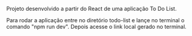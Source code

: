 Projeto desenvolvido a partir do React de uma aplicação To Do List.

Para rodar a aplicação entre no diretório todo-list e lançe no terminal o comando "npm run dev". Depois acesse o link local gerado no terminal.